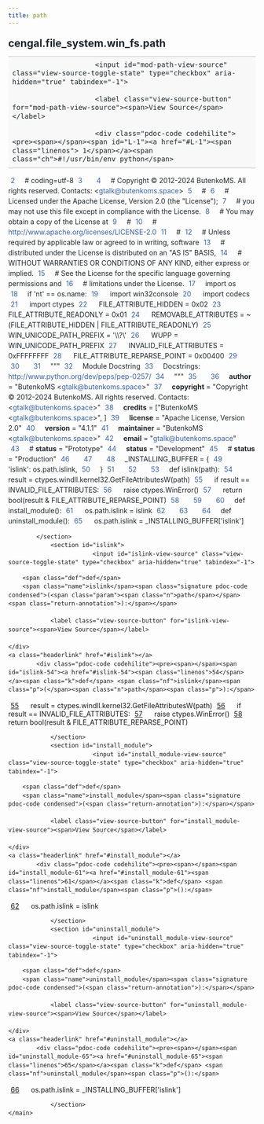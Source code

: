 ```yaml
---
title: path
---
```


<div>
    <main class="pdoc">
            <section class="module-info">
                    <h1 class="modulename">
cengal<wbr>.file_system<wbr>.win_fs<wbr>.path    </h1>

                
                        <input id="mod-path-view-source" class="view-source-toggle-state" type="checkbox" aria-hidden="true" tabindex="-1">

                        <label class="view-source-button" for="mod-path-view-source"><span>View Source</span></label>

                        <div class="pdoc-code codehilite"><pre><span></span><span id="L-1"><a href="#L-1"><span class="linenos"> 1</span></a><span class="ch">#!/usr/bin/env python</span>
</span><span id="L-2"><a href="#L-2"><span class="linenos"> 2</span></a><span class="c1"># coding=utf-8</span>
</span><span id="L-3"><a href="#L-3"><span class="linenos"> 3</span></a>
</span><span id="L-4"><a href="#L-4"><span class="linenos"> 4</span></a><span class="c1"># Copyright © 2012-2024 ButenkoMS. All rights reserved. Contacts: &lt;gtalk@butenkoms.space&gt;</span>
</span><span id="L-5"><a href="#L-5"><span class="linenos"> 5</span></a><span class="c1"># </span>
</span><span id="L-6"><a href="#L-6"><span class="linenos"> 6</span></a><span class="c1"># Licensed under the Apache License, Version 2.0 (the &quot;License&quot;);</span>
</span><span id="L-7"><a href="#L-7"><span class="linenos"> 7</span></a><span class="c1"># you may not use this file except in compliance with the License.</span>
</span><span id="L-8"><a href="#L-8"><span class="linenos"> 8</span></a><span class="c1"># You may obtain a copy of the License at</span>
</span><span id="L-9"><a href="#L-9"><span class="linenos"> 9</span></a><span class="c1"># </span>
</span><span id="L-10"><a href="#L-10"><span class="linenos">10</span></a><span class="c1">#     http://www.apache.org/licenses/LICENSE-2.0</span>
</span><span id="L-11"><a href="#L-11"><span class="linenos">11</span></a><span class="c1"># </span>
</span><span id="L-12"><a href="#L-12"><span class="linenos">12</span></a><span class="c1"># Unless required by applicable law or agreed to in writing, software</span>
</span><span id="L-13"><a href="#L-13"><span class="linenos">13</span></a><span class="c1"># distributed under the License is distributed on an &quot;AS IS&quot; BASIS,</span>
</span><span id="L-14"><a href="#L-14"><span class="linenos">14</span></a><span class="c1"># WITHOUT WARRANTIES OR CONDITIONS OF ANY KIND, either express or implied.</span>
</span><span id="L-15"><a href="#L-15"><span class="linenos">15</span></a><span class="c1"># See the License for the specific language governing permissions and</span>
</span><span id="L-16"><a href="#L-16"><span class="linenos">16</span></a><span class="c1"># limitations under the License.</span>
</span><span id="L-17"><a href="#L-17"><span class="linenos">17</span></a><span class="kn">import</span> <span class="nn">os</span>
</span><span id="L-18"><a href="#L-18"><span class="linenos">18</span></a><span class="k">if</span> <span class="s1">&#39;nt&#39;</span> <span class="o">==</span> <span class="n">os</span><span class="o">.</span><span class="n">name</span><span class="p">:</span>
</span><span id="L-19"><a href="#L-19"><span class="linenos">19</span></a>    <span class="kn">import</span> <span class="nn">win32console</span>
</span><span id="L-20"><a href="#L-20"><span class="linenos">20</span></a>    <span class="kn">import</span> <span class="nn">codecs</span>
</span><span id="L-21"><a href="#L-21"><span class="linenos">21</span></a>    <span class="kn">import</span> <span class="nn">ctypes</span>
</span><span id="L-22"><a href="#L-22"><span class="linenos">22</span></a>    <span class="n">FILE_ATTRIBUTE_HIDDEN</span> <span class="o">=</span> <span class="mh">0x02</span>
</span><span id="L-23"><a href="#L-23"><span class="linenos">23</span></a>    <span class="n">FILE_ATTRIBUTE_READONLY</span> <span class="o">=</span> <span class="mh">0x01</span>
</span><span id="L-24"><a href="#L-24"><span class="linenos">24</span></a>    <span class="n">REMOVABLE_ATTRIBUTES</span> <span class="o">=</span> <span class="o">~</span><span class="p">(</span><span class="n">FILE_ATTRIBUTE_HIDDEN</span> <span class="o">|</span> <span class="n">FILE_ATTRIBUTE_READONLY</span><span class="p">)</span>
</span><span id="L-25"><a href="#L-25"><span class="linenos">25</span></a>    <span class="n">WIN_UNICODE_PATH_PREFIX</span> <span class="o">=</span> <span class="s1">&#39;</span><span class="se">\\\\</span><span class="s1">?</span><span class="se">\\</span><span class="s1">&#39;</span>
</span><span id="L-26"><a href="#L-26"><span class="linenos">26</span></a>    <span class="n">WUPP</span> <span class="o">=</span> <span class="n">WIN_UNICODE_PATH_PREFIX</span>
</span><span id="L-27"><a href="#L-27"><span class="linenos">27</span></a>    <span class="n">INVALID_FILE_ATTRIBUTES</span> <span class="o">=</span> <span class="mh">0xFFFFFFFF</span>
</span><span id="L-28"><a href="#L-28"><span class="linenos">28</span></a>    <span class="n">FILE_ATTRIBUTE_REPARSE_POINT</span> <span class="o">=</span> <span class="mh">0x00400</span>
</span><span id="L-29"><a href="#L-29"><span class="linenos">29</span></a>
</span><span id="L-30"><a href="#L-30"><span class="linenos">30</span></a>
</span><span id="L-31"><a href="#L-31"><span class="linenos">31</span></a><span class="sd">&quot;&quot;&quot;</span>
</span><span id="L-32"><a href="#L-32"><span class="linenos">32</span></a><span class="sd">Module Docstring</span>
</span><span id="L-33"><a href="#L-33"><span class="linenos">33</span></a><span class="sd">Docstrings: http://www.python.org/dev/peps/pep-0257/</span>
</span><span id="L-34"><a href="#L-34"><span class="linenos">34</span></a><span class="sd">&quot;&quot;&quot;</span>
</span><span id="L-35"><a href="#L-35"><span class="linenos">35</span></a>
</span><span id="L-36"><a href="#L-36"><span class="linenos">36</span></a><span class="n">__author__</span> <span class="o">=</span> <span class="s2">&quot;ButenkoMS &lt;gtalk@butenkoms.space&gt;&quot;</span>
</span><span id="L-37"><a href="#L-37"><span class="linenos">37</span></a><span class="n">__copyright__</span> <span class="o">=</span> <span class="s2">&quot;Copyright © 2012-2024 ButenkoMS. All rights reserved. Contacts: &lt;gtalk@butenkoms.space&gt;&quot;</span>
</span><span id="L-38"><a href="#L-38"><span class="linenos">38</span></a><span class="n">__credits__</span> <span class="o">=</span> <span class="p">[</span><span class="s2">&quot;ButenkoMS &lt;gtalk@butenkoms.space&gt;&quot;</span><span class="p">,</span> <span class="p">]</span>
</span><span id="L-39"><a href="#L-39"><span class="linenos">39</span></a><span class="n">__license__</span> <span class="o">=</span> <span class="s2">&quot;Apache License, Version 2.0&quot;</span>
</span><span id="L-40"><a href="#L-40"><span class="linenos">40</span></a><span class="n">__version__</span> <span class="o">=</span> <span class="s2">&quot;4.1.1&quot;</span>
</span><span id="L-41"><a href="#L-41"><span class="linenos">41</span></a><span class="n">__maintainer__</span> <span class="o">=</span> <span class="s2">&quot;ButenkoMS &lt;gtalk@butenkoms.space&gt;&quot;</span>
</span><span id="L-42"><a href="#L-42"><span class="linenos">42</span></a><span class="n">__email__</span> <span class="o">=</span> <span class="s2">&quot;gtalk@butenkoms.space&quot;</span>
</span><span id="L-43"><a href="#L-43"><span class="linenos">43</span></a><span class="c1"># __status__ = &quot;Prototype&quot;</span>
</span><span id="L-44"><a href="#L-44"><span class="linenos">44</span></a><span class="n">__status__</span> <span class="o">=</span> <span class="s2">&quot;Development&quot;</span>
</span><span id="L-45"><a href="#L-45"><span class="linenos">45</span></a><span class="c1"># __status__ = &quot;Production&quot;</span>
</span><span id="L-46"><a href="#L-46"><span class="linenos">46</span></a>
</span><span id="L-47"><a href="#L-47"><span class="linenos">47</span></a>
</span><span id="L-48"><a href="#L-48"><span class="linenos">48</span></a><span class="n">_INSTALLING_BUFFER</span> <span class="o">=</span> <span class="p">{</span>
</span><span id="L-49"><a href="#L-49"><span class="linenos">49</span></a>    <span class="s1">&#39;islink&#39;</span><span class="p">:</span> <span class="n">os</span><span class="o">.</span><span class="n">path</span><span class="o">.</span><span class="n">islink</span><span class="p">,</span>
</span><span id="L-50"><a href="#L-50"><span class="linenos">50</span></a><span class="p">}</span>
</span><span id="L-51"><a href="#L-51"><span class="linenos">51</span></a>
</span><span id="L-52"><a href="#L-52"><span class="linenos">52</span></a>
</span><span id="L-53"><a href="#L-53"><span class="linenos">53</span></a><span class="k">def</span> <span class="nf">islink</span><span class="p">(</span><span class="n">path</span><span class="p">):</span>
</span><span id="L-54"><a href="#L-54"><span class="linenos">54</span></a>    <span class="n">result</span> <span class="o">=</span> <span class="n">ctypes</span><span class="o">.</span><span class="n">windll</span><span class="o">.</span><span class="n">kernel32</span><span class="o">.</span><span class="n">GetFileAttributesW</span><span class="p">(</span><span class="n">path</span><span class="p">)</span>
</span><span id="L-55"><a href="#L-55"><span class="linenos">55</span></a>    <span class="k">if</span> <span class="n">result</span> <span class="o">==</span> <span class="n">INVALID_FILE_ATTRIBUTES</span><span class="p">:</span>
</span><span id="L-56"><a href="#L-56"><span class="linenos">56</span></a>        <span class="k">raise</span> <span class="n">ctypes</span><span class="o">.</span><span class="n">WinError</span><span class="p">()</span>
</span><span id="L-57"><a href="#L-57"><span class="linenos">57</span></a>    <span class="k">return</span> <span class="nb">bool</span><span class="p">(</span><span class="n">result</span> <span class="o">&amp;</span> <span class="n">FILE_ATTRIBUTE_REPARSE_POINT</span><span class="p">)</span>
</span><span id="L-58"><a href="#L-58"><span class="linenos">58</span></a>
</span><span id="L-59"><a href="#L-59"><span class="linenos">59</span></a>
</span><span id="L-60"><a href="#L-60"><span class="linenos">60</span></a><span class="k">def</span> <span class="nf">install_module</span><span class="p">():</span>
</span><span id="L-61"><a href="#L-61"><span class="linenos">61</span></a>    <span class="n">os</span><span class="o">.</span><span class="n">path</span><span class="o">.</span><span class="n">islink</span> <span class="o">=</span> <span class="n">islink</span>
</span><span id="L-62"><a href="#L-62"><span class="linenos">62</span></a>
</span><span id="L-63"><a href="#L-63"><span class="linenos">63</span></a>
</span><span id="L-64"><a href="#L-64"><span class="linenos">64</span></a><span class="k">def</span> <span class="nf">uninstall_module</span><span class="p">():</span>
</span><span id="L-65"><a href="#L-65"><span class="linenos">65</span></a>    <span class="n">os</span><span class="o">.</span><span class="n">path</span><span class="o">.</span><span class="n">islink</span> <span class="o">=</span> <span class="n">_INSTALLING_BUFFER</span><span class="p">[</span><span class="s1">&#39;islink&#39;</span><span class="p">]</span>
</span></pre></div>


            </section>
                <section id="islink">
                            <input id="islink-view-source" class="view-source-toggle-state" type="checkbox" aria-hidden="true" tabindex="-1">
<div class="attr function">
            
        <span class="def">def</span>
        <span class="name">islink</span><span class="signature pdoc-code condensed">(<span class="param"><span class="n">path</span></span><span class="return-annotation">):</span></span>

                <label class="view-source-button" for="islink-view-source"><span>View Source</span></label>

    </div>
    <a class="headerlink" href="#islink"></a>
            <div class="pdoc-code codehilite"><pre><span></span><span id="islink-54"><a href="#islink-54"><span class="linenos">54</span></a><span class="k">def</span> <span class="nf">islink</span><span class="p">(</span><span class="n">path</span><span class="p">):</span>
</span><span id="islink-55"><a href="#islink-55"><span class="linenos">55</span></a>    <span class="n">result</span> <span class="o">=</span> <span class="n">ctypes</span><span class="o">.</span><span class="n">windll</span><span class="o">.</span><span class="n">kernel32</span><span class="o">.</span><span class="n">GetFileAttributesW</span><span class="p">(</span><span class="n">path</span><span class="p">)</span>
</span><span id="islink-56"><a href="#islink-56"><span class="linenos">56</span></a>    <span class="k">if</span> <span class="n">result</span> <span class="o">==</span> <span class="n">INVALID_FILE_ATTRIBUTES</span><span class="p">:</span>
</span><span id="islink-57"><a href="#islink-57"><span class="linenos">57</span></a>        <span class="k">raise</span> <span class="n">ctypes</span><span class="o">.</span><span class="n">WinError</span><span class="p">()</span>
</span><span id="islink-58"><a href="#islink-58"><span class="linenos">58</span></a>    <span class="k">return</span> <span class="nb">bool</span><span class="p">(</span><span class="n">result</span> <span class="o">&amp;</span> <span class="n">FILE_ATTRIBUTE_REPARSE_POINT</span><span class="p">)</span>
</span></pre></div>


    

                </section>
                <section id="install_module">
                            <input id="install_module-view-source" class="view-source-toggle-state" type="checkbox" aria-hidden="true" tabindex="-1">
<div class="attr function">
            
        <span class="def">def</span>
        <span class="name">install_module</span><span class="signature pdoc-code condensed">(<span class="return-annotation">):</span></span>

                <label class="view-source-button" for="install_module-view-source"><span>View Source</span></label>

    </div>
    <a class="headerlink" href="#install_module"></a>
            <div class="pdoc-code codehilite"><pre><span></span><span id="install_module-61"><a href="#install_module-61"><span class="linenos">61</span></a><span class="k">def</span> <span class="nf">install_module</span><span class="p">():</span>
</span><span id="install_module-62"><a href="#install_module-62"><span class="linenos">62</span></a>    <span class="n">os</span><span class="o">.</span><span class="n">path</span><span class="o">.</span><span class="n">islink</span> <span class="o">=</span> <span class="n">islink</span>
</span></pre></div>


    

                </section>
                <section id="uninstall_module">
                            <input id="uninstall_module-view-source" class="view-source-toggle-state" type="checkbox" aria-hidden="true" tabindex="-1">
<div class="attr function">
            
        <span class="def">def</span>
        <span class="name">uninstall_module</span><span class="signature pdoc-code condensed">(<span class="return-annotation">):</span></span>

                <label class="view-source-button" for="uninstall_module-view-source"><span>View Source</span></label>

    </div>
    <a class="headerlink" href="#uninstall_module"></a>
            <div class="pdoc-code codehilite"><pre><span></span><span id="uninstall_module-65"><a href="#uninstall_module-65"><span class="linenos">65</span></a><span class="k">def</span> <span class="nf">uninstall_module</span><span class="p">():</span>
</span><span id="uninstall_module-66"><a href="#uninstall_module-66"><span class="linenos">66</span></a>    <span class="n">os</span><span class="o">.</span><span class="n">path</span><span class="o">.</span><span class="n">islink</span> <span class="o">=</span> <span class="n">_INSTALLING_BUFFER</span><span class="p">[</span><span class="s1">&#39;islink&#39;</span><span class="p">]</span>
</span></pre></div>


    

                </section>
    </main>


<style>pre{line-height:125%;}span.linenos{color:inherit; background-color:transparent; padding-left:5px; padding-right:20px;}.pdoc-code .hll{background-color:#ffffcc}.pdoc-code{background:#f8f8f8;}.pdoc-code .c{color:#3D7B7B; font-style:italic}.pdoc-code .err{border:1px solid #FF0000}.pdoc-code .k{color:#008000; font-weight:bold}.pdoc-code .o{color:#666666}.pdoc-code .ch{color:#3D7B7B; font-style:italic}.pdoc-code .cm{color:#3D7B7B; font-style:italic}.pdoc-code .cp{color:#9C6500}.pdoc-code .cpf{color:#3D7B7B; font-style:italic}.pdoc-code .c1{color:#3D7B7B; font-style:italic}.pdoc-code .cs{color:#3D7B7B; font-style:italic}.pdoc-code .gd{color:#A00000}.pdoc-code .ge{font-style:italic}.pdoc-code .gr{color:#E40000}.pdoc-code .gh{color:#000080; font-weight:bold}.pdoc-code .gi{color:#008400}.pdoc-code .go{color:#717171}.pdoc-code .gp{color:#000080; font-weight:bold}.pdoc-code .gs{font-weight:bold}.pdoc-code .gu{color:#800080; font-weight:bold}.pdoc-code .gt{color:#0044DD}.pdoc-code .kc{color:#008000; font-weight:bold}.pdoc-code .kd{color:#008000; font-weight:bold}.pdoc-code .kn{color:#008000; font-weight:bold}.pdoc-code .kp{color:#008000}.pdoc-code .kr{color:#008000; font-weight:bold}.pdoc-code .kt{color:#B00040}.pdoc-code .m{color:#666666}.pdoc-code .s{color:#BA2121}.pdoc-code .na{color:#687822}.pdoc-code .nb{color:#008000}.pdoc-code .nc{color:#0000FF; font-weight:bold}.pdoc-code .no{color:#880000}.pdoc-code .nd{color:#AA22FF}.pdoc-code .ni{color:#717171; font-weight:bold}.pdoc-code .ne{color:#CB3F38; font-weight:bold}.pdoc-code .nf{color:#0000FF}.pdoc-code .nl{color:#767600}.pdoc-code .nn{color:#0000FF; font-weight:bold}.pdoc-code .nt{color:#008000; font-weight:bold}.pdoc-code .nv{color:#19177C}.pdoc-code .ow{color:#AA22FF; font-weight:bold}.pdoc-code .w{color:#bbbbbb}.pdoc-code .mb{color:#666666}.pdoc-code .mf{color:#666666}.pdoc-code .mh{color:#666666}.pdoc-code .mi{color:#666666}.pdoc-code .mo{color:#666666}.pdoc-code .sa{color:#BA2121}.pdoc-code .sb{color:#BA2121}.pdoc-code .sc{color:#BA2121}.pdoc-code .dl{color:#BA2121}.pdoc-code .sd{color:#BA2121; font-style:italic}.pdoc-code .s2{color:#BA2121}.pdoc-code .se{color:#AA5D1F; font-weight:bold}.pdoc-code .sh{color:#BA2121}.pdoc-code .si{color:#A45A77; font-weight:bold}.pdoc-code .sx{color:#008000}.pdoc-code .sr{color:#A45A77}.pdoc-code .s1{color:#BA2121}.pdoc-code .ss{color:#19177C}.pdoc-code .bp{color:#008000}.pdoc-code .fm{color:#0000FF}.pdoc-code .vc{color:#19177C}.pdoc-code .vg{color:#19177C}.pdoc-code .vi{color:#19177C}.pdoc-code .vm{color:#19177C}.pdoc-code .il{color:#666666}</style>
<style>:root{--pdoc-background:#fff;}.pdoc{--text:#212529;--muted:#6c757d;--link:#3660a5;--link-hover:#1659c5;--code:#f8f8f8;--active:#fff598;--accent:#eee;--accent2:#c1c1c1;--nav-hover:rgba(255, 255, 255, 0.5);--name:#0066BB;--def:#008800;--annotation:#007020;}</style>
<style>.pdoc{color:var(--text);box-sizing:border-box;line-height:1.5;background:none;}.pdoc .pdoc-button{cursor:pointer;display:inline-block;border:solid black 1px;border-radius:2px;font-size:.75rem;padding:calc(0.5em - 1px) 1em;transition:100ms all;}.pdoc .pdoc-alert{padding:1rem 1rem 1rem calc(1.5rem + 24px);border:1px solid transparent;border-radius:.25rem;background-repeat:no-repeat;background-position:1rem center;margin-bottom:1rem;}.pdoc .pdoc-alert > *:last-child{margin-bottom:0;}.pdoc .pdoc-alert-note {color:#084298;background-color:#cfe2ff;border-color:#b6d4fe;background-image:url("data:image/svg+xml,%3Csvg%20xmlns%3D%22http%3A//www.w3.org/2000/svg%22%20width%3D%2224%22%20height%3D%2224%22%20fill%3D%22%23084298%22%20viewBox%3D%220%200%2016%2016%22%3E%3Cpath%20d%3D%22M8%2016A8%208%200%201%200%208%200a8%208%200%200%200%200%2016zm.93-9.412-1%204.705c-.07.34.029.533.304.533.194%200%20.487-.07.686-.246l-.088.416c-.287.346-.92.598-1.465.598-.703%200-1.002-.422-.808-1.319l.738-3.468c.064-.293.006-.399-.287-.47l-.451-.081.082-.381%202.29-.287zM8%205.5a1%201%200%201%201%200-2%201%201%200%200%201%200%202z%22/%3E%3C/svg%3E");}.pdoc .pdoc-alert-warning{color:#664d03;background-color:#fff3cd;border-color:#ffecb5;background-image:url("data:image/svg+xml,%3Csvg%20xmlns%3D%22http%3A//www.w3.org/2000/svg%22%20width%3D%2224%22%20height%3D%2224%22%20fill%3D%22%23664d03%22%20viewBox%3D%220%200%2016%2016%22%3E%3Cpath%20d%3D%22M8.982%201.566a1.13%201.13%200%200%200-1.96%200L.165%2013.233c-.457.778.091%201.767.98%201.767h13.713c.889%200%201.438-.99.98-1.767L8.982%201.566zM8%205c.535%200%20.954.462.9.995l-.35%203.507a.552.552%200%200%201-1.1%200L7.1%205.995A.905.905%200%200%201%208%205zm.002%206a1%201%200%201%201%200%202%201%201%200%200%201%200-2z%22/%3E%3C/svg%3E");}.pdoc .pdoc-alert-danger{color:#842029;background-color:#f8d7da;border-color:#f5c2c7;background-image:url("data:image/svg+xml,%3Csvg%20xmlns%3D%22http%3A//www.w3.org/2000/svg%22%20width%3D%2224%22%20height%3D%2224%22%20fill%3D%22%23842029%22%20viewBox%3D%220%200%2016%2016%22%3E%3Cpath%20d%3D%22M5.52.359A.5.5%200%200%201%206%200h4a.5.5%200%200%201%20.474.658L8.694%206H12.5a.5.5%200%200%201%20.395.807l-7%209a.5.5%200%200%201-.873-.454L6.823%209.5H3.5a.5.5%200%200%201-.48-.641l2.5-8.5z%22/%3E%3C/svg%3E");}.pdoc .visually-hidden{position:absolute !important;width:1px !important;height:1px !important;padding:0 !important;margin:-1px !important;overflow:hidden !important;clip:rect(0, 0, 0, 0) !important;white-space:nowrap !important;border:0 !important;}.pdoc h1, .pdoc h2, .pdoc h3{font-weight:300;margin:.3em 0;padding:.2em 0;}.pdoc > section:not(.module-info) h1{font-size:1.5rem;font-weight:500;}.pdoc > section:not(.module-info) h2{font-size:1.4rem;font-weight:500;}.pdoc > section:not(.module-info) h3{font-size:1.3rem;font-weight:500;}.pdoc > section:not(.module-info) h4{font-size:1.2rem;}.pdoc > section:not(.module-info) h5{font-size:1.1rem;}.pdoc a{text-decoration:none;color:var(--link);}.pdoc a:hover{color:var(--link-hover);}.pdoc blockquote{margin-left:2rem;}.pdoc pre{border-top:1px solid var(--accent2);border-bottom:1px solid var(--accent2);margin-top:0;margin-bottom:1em;padding:.5rem 0 .5rem .5rem;overflow-x:auto;background-color:var(--code);}.pdoc code{color:var(--text);padding:.2em .4em;margin:0;font-size:85%;background-color:var(--accent);border-radius:6px;}.pdoc a > code{color:inherit;}.pdoc pre > code{display:inline-block;font-size:inherit;background:none;border:none;padding:0;}.pdoc > section:not(.module-info){margin-bottom:1.5rem;}.pdoc .modulename{margin-top:0;font-weight:bold;}.pdoc .modulename a{color:var(--link);transition:100ms all;}.pdoc .git-button{float:right;border:solid var(--link) 1px;}.pdoc .git-button:hover{background-color:var(--link);color:var(--pdoc-background);}.view-source-toggle-state,.view-source-toggle-state ~ .pdoc-code{display:none;}.view-source-toggle-state:checked ~ .pdoc-code{display:block;}.view-source-button{display:inline-block;float:right;font-size:.75rem;line-height:1.5rem;color:var(--muted);padding:0 .4rem 0 1.3rem;cursor:pointer;text-indent:-2px;}.view-source-button > span{visibility:hidden;}.module-info .view-source-button{float:none;display:flex;justify-content:flex-end;margin:-1.2rem .4rem -.2rem 0;}.view-source-button::before{position:absolute;content:"View Source";display:list-item;list-style-type:disclosure-closed;}.view-source-toggle-state:checked ~ .attr .view-source-button::before,.view-source-toggle-state:checked ~ .view-source-button::before{list-style-type:disclosure-open;}.pdoc .docstring{margin-bottom:1.5rem;}.pdoc section:not(.module-info) .docstring{margin-left:clamp(0rem, 5vw - 2rem, 1rem);}.pdoc .docstring .pdoc-code{margin-left:1em;margin-right:1em;}.pdoc h1:target,.pdoc h2:target,.pdoc h3:target,.pdoc h4:target,.pdoc h5:target,.pdoc h6:target,.pdoc .pdoc-code > pre > span:target{background-color:var(--active);box-shadow:-1rem 0 0 0 var(--active);}.pdoc .pdoc-code > pre > span:target{display:block;}.pdoc div:target > .attr,.pdoc section:target > .attr,.pdoc dd:target > a{background-color:var(--active);}.pdoc *{scroll-margin:2rem;}.pdoc .pdoc-code .linenos{user-select:none;}.pdoc .attr:hover{filter:contrast(0.95);}.pdoc section, .pdoc .classattr{position:relative;}.pdoc .headerlink{--width:clamp(1rem, 3vw, 2rem);position:absolute;top:0;left:calc(0rem - var(--width));transition:all 100ms ease-in-out;opacity:0;}.pdoc .headerlink::before{content:"#";display:block;text-align:center;width:var(--width);height:2.3rem;line-height:2.3rem;font-size:1.5rem;}.pdoc .attr:hover ~ .headerlink,.pdoc *:target > .headerlink,.pdoc .headerlink:hover{opacity:1;}.pdoc .attr{display:block;margin:.5rem 0 .5rem;padding:.4rem .4rem .4rem 1rem;background-color:var(--accent);overflow-x:auto;}.pdoc .classattr{margin-left:2rem;}.pdoc .name{color:var(--name);font-weight:bold;}.pdoc .def{color:var(--def);font-weight:bold;}.pdoc .signature{background-color:transparent;}.pdoc .param, .pdoc .return-annotation{white-space:pre;}.pdoc .signature.multiline .param{display:block;}.pdoc .signature.condensed .param{display:inline-block;}.pdoc .annotation{color:var(--annotation);}.pdoc .view-value-toggle-state,.pdoc .view-value-toggle-state ~ .default_value{display:none;}.pdoc .view-value-toggle-state:checked ~ .default_value{display:inherit;}.pdoc .view-value-button{font-size:.5rem;vertical-align:middle;border-style:dashed;margin-top:-0.1rem;}.pdoc .view-value-button:hover{background:white;}.pdoc .view-value-button::before{content:"show";text-align:center;width:2.2em;display:inline-block;}.pdoc .view-value-toggle-state:checked ~ .view-value-button::before{content:"hide";}.pdoc .inherited{margin-left:2rem;}.pdoc .inherited dt{font-weight:700;}.pdoc .inherited dt, .pdoc .inherited dd{display:inline;margin-left:0;margin-bottom:.5rem;}.pdoc .inherited dd:not(:last-child):after{content:", ";}.pdoc .inherited .class:before{content:"class ";}.pdoc .inherited .function a:after{content:"()";}.pdoc .search-result .docstring{overflow:auto;max-height:25vh;}.pdoc .search-result.focused > .attr{background-color:var(--active);}.pdoc .attribution{margin-top:2rem;display:block;opacity:0.5;transition:all 200ms;filter:grayscale(100%);}.pdoc .attribution:hover{opacity:1;filter:grayscale(0%);}.pdoc .attribution img{margin-left:5px;height:35px;vertical-align:middle;width:70px;transition:all 200ms;}.pdoc table{display:block;width:max-content;max-width:100%;overflow:auto;margin-bottom:1rem;}.pdoc table th{font-weight:600;}.pdoc table th, .pdoc table td{padding:6px 13px;border:1px solid var(--accent2);}</style></div>